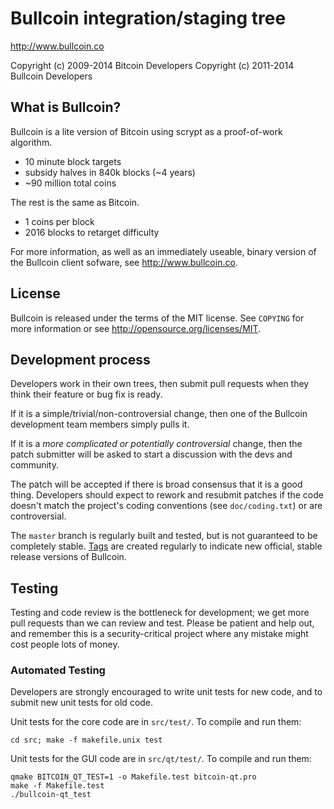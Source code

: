 Bullcoin integration/staging tree
================================

http://www.bullcoin.co

Copyright (c) 2009-2014 Bitcoin Developers
Copyright (c) 2011-2014 Bullcoin Developers

What is Bullcoin?
----------------

Bullcoin is a lite version of Bitcoin using scrypt as a proof-of-work algorithm.
 - 10 minute block targets
 - subsidy halves in 840k blocks (~4 years)
 - ~90 million total coins

The rest is the same as Bitcoin.
 - 1 coins per block
 - 2016 blocks to retarget difficulty

For more information, as well as an immediately useable, binary version of
the Bullcoin client sofware, see http://www.bullcoin.co.

License
-------

Bullcoin is released under the terms of the MIT license. See `COPYING` for more
information or see http://opensource.org/licenses/MIT.

Development process
-------------------

Developers work in their own trees, then submit pull requests when they think
their feature or bug fix is ready.

If it is a simple/trivial/non-controversial change, then one of the Bullcoin
development team members simply pulls it.

If it is a *more complicated or potentially controversial* change, then the patch
submitter will be asked to start a discussion with the devs and community.

The patch will be accepted if there is broad consensus that it is a good thing.
Developers should expect to rework and resubmit patches if the code doesn't
match the project's coding conventions (see `doc/coding.txt`) or are
controversial.

The `master` branch is regularly built and tested, but is not guaranteed to be
completely stable. [Tags](https://github.com/bullCoin123/bullmaster/tree/master/Bullcoin) are created
regularly to indicate new official, stable release versions of Bullcoin.

Testing
-------

Testing and code review is the bottleneck for development; we get more pull
requests than we can review and test. Please be patient and help out, and
remember this is a security-critical project where any mistake might cost people
lots of money.

### Automated Testing

Developers are strongly encouraged to write unit tests for new code, and to
submit new unit tests for old code.

Unit tests for the core code are in `src/test/`. To compile and run them:

    cd src; make -f makefile.unix test

Unit tests for the GUI code are in `src/qt/test/`. To compile and run them:

    qmake BITCOIN_QT_TEST=1 -o Makefile.test bitcoin-qt.pro
    make -f Makefile.test
    ./bullcoin-qt_test

